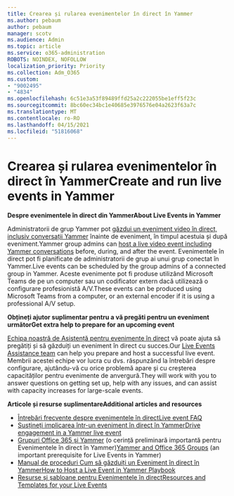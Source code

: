 ```yaml
---
title: Crearea și rularea evenimentelor în direct în Yammer
ms.author: pebaum
author: pebaum
manager: scotv
ms.audience: Admin
ms.topic: article
ms.service: o365-administration
ROBOTS: NOINDEX, NOFOLLOW
localization_priority: Priority
ms.collection: Adm_O365
ms.custom:
- "9002495"
- "4834"
ms.openlocfilehash: 6c51e3a53f89489ffd25a2c222055be1eff5f23c
ms.sourcegitcommit: 8bc60ec34bc1e40685e3976576e04a2623f63a7c
ms.translationtype: MT
ms.contentlocale: ro-RO
ms.lasthandoff: 04/15/2021
ms.locfileid: "51816068"
---
```

# <a name="create-and-run-live-events-in-yammer"></a><span data-ttu-id="58127-102">Crearea și rularea evenimentelor în direct în Yammer</span><span class="sxs-lookup"><span data-stu-id="58127-102">Create and run live events in Yammer</span></span>

<span data-ttu-id="58127-103">**Despre evenimentele în direct din Yammer**</span><span class="sxs-lookup"><span data-stu-id="58127-103">**About Live Events in Yammer**</span></span>

<span data-ttu-id="58127-104">Administratorii de grup Yammer pot [găzdui un eveniment video în direct, inclusiv conversații Yammer](https://docs.microsoft.com/yammer/manage-yammer-groups/yammer-live-events) înainte de eveniment, în timpul acestuia și după eveniment.</span><span class="sxs-lookup"><span data-stu-id="58127-104">Yammer group admins can [host a live video event including Yammer conversations](https://docs.microsoft.com/yammer/manage-yammer-groups/yammer-live-events) before, during, and after the event.</span></span> <span data-ttu-id="58127-105">Evenimentele în direct pot fi planificate de administratorii de grup ai unui grup conectat în Yammer.</span><span class="sxs-lookup"><span data-stu-id="58127-105">Live events can be scheduled by the group admins of a connected group in Yammer.</span></span> <span data-ttu-id="58127-106">Aceste evenimente pot fi produse utilizând Microsoft Teams de pe un computer sau un codificator extern dacă utilizează o configurare profesionistă A/V.</span><span class="sxs-lookup"><span data-stu-id="58127-106">These events can be produced using Microsoft Teams from a computer, or an external encoder if it is using a professional A/V setup.</span></span>

<span data-ttu-id="58127-107">**Obțineți ajutor suplimentar pentru a vă pregăti pentru un eveniment următor**</span><span class="sxs-lookup"><span data-stu-id="58127-107">**Get extra help to prepare for an upcoming event**</span></span>

<span data-ttu-id="58127-108">[Echipa noastră de Asistență pentru evenimente în direct](https://aka.ms/AA87gbh) vă poate ajuta să pregătiți și să găzduiți un eveniment în direct cu succes.</span><span class="sxs-lookup"><span data-stu-id="58127-108">Our [Live Events Assistance team](https://aka.ms/AA87gbh) can help you prepare and host a successful live event.</span></span> <span data-ttu-id="58127-109">Membrii acestei echipe vor lucra cu dvs. răspunzând la întrebări despre configurare, ajutându-vă cu orice problemă apare și cu creșterea capacităților pentru evenimente de anvergură.</span><span class="sxs-lookup"><span data-stu-id="58127-109">They will work with you to answer questions on getting set up, help with any issues, and can assist with capacity increases for large-scale events.</span></span>

<span data-ttu-id="58127-110">**Articole și resurse suplimentare**</span><span class="sxs-lookup"><span data-stu-id="58127-110">**Additional articles and resources**</span></span>

- [<span data-ttu-id="58127-111">Întrebări frecvente despre evenimentele în direct</span><span class="sxs-lookup"><span data-stu-id="58127-111">Live event FAQ</span></span>](https://support.office.com/article/43bbd59d-a734-4c8f-923d-6a239d137d34)
- [<span data-ttu-id="58127-112">Susțineți implicarea într-un eveniment în direct în Yammer</span><span class="sxs-lookup"><span data-stu-id="58127-112">Drive engagement in a Yammer live event</span></span>](https://support.office.com/article/drive-engagement-in-a-yammer-live-event-c0244ad8-6dcb-419c-add9-2e4a00543412?ui=en-US&rs=en-US&ad=US)
- <span data-ttu-id="58127-113">[Grupuri Office 365 și Yammer](https://docs.microsoft.com/yammer/manage-yammer-groups/yammer-and-office-365-groups) (o cerință preliminară importantă pentru Evenimentele în direct în Yammer)</span><span class="sxs-lookup"><span data-stu-id="58127-113">[Yammer and Office 365 Groups](https://docs.microsoft.com/yammer/manage-yammer-groups/yammer-and-office-365-groups) (an important prerequisite for Live Events in Yammer)</span></span>
- [<span data-ttu-id="58127-114">Manual de proceduri Cum să găzduiți un Eveniment în direct în Yammer</span><span class="sxs-lookup"><span data-stu-id="58127-114">How to Host a Live Event in Yammer Playbook</span></span>](https://aka.ms/LiveEventsinYammerplaybook)
- [<span data-ttu-id="58127-115">Resurse și șabloane pentru Evenimentele în direct</span><span class="sxs-lookup"><span data-stu-id="58127-115">Resources and Templates for your Live Events</span></span>](https://aka.ms/LiveEventYammerTemplates)
